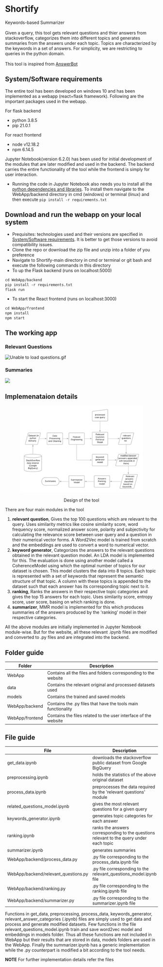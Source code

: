 # Shortify
Keywords-based Summarizer
<br>
<br>
Given a query, this tool gets relevant questions and thier answers from stackoverflow, categorizes them into different topics and generates summaries from the answers under each topic. Topics are characterized by the keywords in a set of answers. For simplicity, we are restricting to queries in the python domain.
<br>
<br>
This tool is inspired from <a href="http://www.mysmu.edu/faculty/davidlo/papers/ase17-answerbot.pdf" target="_blank">AnswerBot</a>

## System/Software requirements
The entire tool has been developed on windows 10 and has been implemented as a webapp (react+flask framework). Following are the important packages used in the webapp.

For flask backend
- python 3.8.5
- pip 21.0.1

For react frontend
- node v12.18.2
- npm 6.14.5

Jupyter Notebook(version 6.2.0) has been used for initial development of the modules that are later modified and used in the backend. The backend carries the entire functionality of the tool while the frontend is simply for user interaction.

- Running the code in Jupyter Notebook also needs you to install all the <a href="https://github.com/Bhavanasp/Shortify/blob/main/WebApp/backend/requirements.txt" target="_blank">python dependencies and libraries</a>. To install them navigate to the WebApp/backend directory in cmd (windows) or terminal (linux) and then execute ```pip install -r requirements.txt```

## Download and run the webapp on your local system
- Prequisites: technologies used and their versions are specified in [System/Software requirements](#systemsoftware-requirements). It is better to get those versions to avoid compatibility issues.
- Clone the repo or download the zip file and unzip into a folder of you preference
- Navigate to Shortify-main directory in cmd or terminal or git bash and execute the following commands in this directory
- To up the Flask backend (runs on localhost:5000)
```
cd WebApp/backend
pip install -r requirements.txt
flask run
```
- To start the React frontend (runs on localhost:3000)
```
cd WebApp/frontend
npm install
npm start
```

## The working app

### Relevant Questions

![Unable to load questions.gif]()

### Summaries

![](images/summaries.gif)

## Implemenataion details

<p align="center"><img src="images/shortify.png" height="80%" width="80%"/></p>
<p align="center">Design of the tool</p>

There are four main modules in the tool
1. **relevant question**, Gives the top 100 questions which are relevant to the query. Uses similarity metrics like cosine similarity score, word frequency score, normalized answer score, polarity and subjectivity for calculating the relevance score between user query and a question in their numerical vector forms. A Word2Vec model is trained from scratch and the embeddings are used to convert a word to numerical vector.
2. **keyword generator**, Categorizes the answers to the relevant questions obtained in the relevant question model. An LDA model is implemented for this. The evaluation is done using another model called a CoherenceModel using which the optimal number of topics for our dataset is chosen. This model clusters the data into 8 topics. Each topic is represented with a set of keywords that represent the semantic structure of that topic. A column with these topics is appended to the dataset such that each answer has its corresponding topic next to it.
3. **ranking**, Ranks the answers in their respective topic categories and gives the top 15 answers for each topic. Uses similarity score, entropy score, user score, basing on which ranking is done.
4. **summarizer**, MMR model is implemented for this which produces summaries of the answers produced by the 'ranking' model in their respective categories.

All the above modules are initially implemented in Jupyter Notebook module-wise. But for the website, all these relevant .ipynb files are modified and converted to .py files and are integrated into the backend.

## Folder guide
| Folder          | Description                                                     |
| --- | --- |
| WebApp          | Contains all the files and folders corresponding to the website |
| data            | Contains the relevant original and processed datasets used      |
| models          | Contains the trained and saved models                           |
| WebApp/backend  | Contains the .py files that have the tools main functionality   |
| WebApp/frontend | Contains the files related to the user interface of the website |

## File guide
| File                                 | Description                                                            |
| --- | --- |
| get_data.ipynb                       | downloads the stackoverflow public dataset from Google BigQuery        |
| preprocessing.ipynb                  | holds the statistics of the above original dataset                     |
| process_data.ipynb                   | preprocesses the data required by the 'relevant questions' module      |
| related_questions_model.ipynb        | gives the most relevant questions for a given query                    |
| keywords_generator.ipynb             | generates topic categories for each answer                             |
| ranking.ipynb                        | ranks the answers corresponding to the questions relevant to the query under each topic |
| summarizer.ipynb                     | generates summaries                                                   |
| WebApp/backend/process_data.py       | .py file corresponding to the process_data.ipynb file                  |   
| WebApp/backend/relevant_questions.py | .py file corresponding to the relevant_questions_model.ipynb file      |
| WebApp/backend/ranking.py            | .py file corresponding to the ranking.ipynb file                       |
| WebApp/backend/summarizer.py         | .py file corresponding to the summarizer.ipynb file                    |

Functions in get_data, preprocessing, process_data, keywords_generator, relevant_answer_categories (.ipynb) files are simply used to get data and process and generate modified datasets. Few functions in the file relevant_questions_model.ipynb train and save word2vec model and embeddings in models folder. Thus all these functions are not included in WebApp but their results that are stored in data, models folders are used in the WebApp. Finally the summarizer.ipynb has a generic implementation while the .py counterpart is modified a bit according to the tool needs.

**NOTE** For further implementation details refer the files
